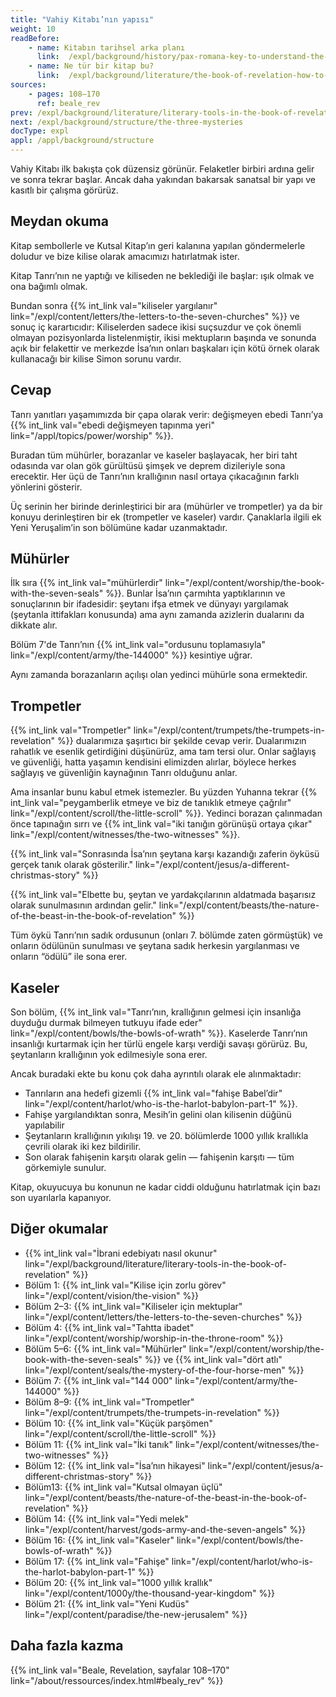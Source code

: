```yaml
---
title: "Vahiy Kitabı’nın yapısı"
weight: 10
readBefore:
    - name: Kitabın tarihsel arka planı
      link:  /expl/background/history/pax-romana-key-to-understand-the-book-of-revelation
    - name: Ne tür bir kitap bu?
      link:  /expl/background/literature/the-book-of-revelation-how-to-read-it
sources:
    - pages: 108–170
      ref: beale_rev
prev: /expl/background/literature/literary-tools-in-the-book-of-revelation
next: /expl/background/structure/the-three-mysteries
docType: expl
appl: /appl/background/structure
---
```


Vahiy Kitabı ilk bakışta çok düzensiz görünür. Felaketler birbiri ardına gelir ve sonra tekrar başlar. Ancak daha yakından bakarsak sanatsal bir yapı ve kasıtlı bir çalışma görürüz.

## Meydan okuma

<a name="9b9d"></a>
Kitap sembollerle ve Kutsal Kitap’ın geri kalanına yapılan göndermelerle doludur ve bize kilise olarak amacımızı hatırlatmak ister.

Kitap Tanrı’nın ne yaptığı ve kiliseden ne beklediği ile başlar: ışık olmak ve ona bağımlı olmak.

Bundan sonra {{% int_link val="kiliseler yargılanır" link="/expl/content/letters/the-letters-to-the-seven-churches" %}} ve sonuç iç karartıcıdır: Kiliselerden sadece ikisi suçsuzdur ve çok önemli olmayan pozisyonlarda listelenmiştir, ikisi mektupların başında ve sonunda açık bir felakettir ve merkezde İsa’nın onları başkaları için kötü örnek olarak kullanacağı bir kilise Simon sorunu vardır.

## Cevap

<a name="3c72"></a>
Tanrı yanıtları yaşamımızda bir çapa olarak verir: değişmeyen ebedi Tanrı’ya {{% int_link val="ebedi değişmeyen tapınma yeri" link="/appl/topics/power/worship" %}}.

Buradan tüm mühürler, borazanlar ve kaseler başlayacak, her biri taht odasında var olan gök gürültüsü şimşek ve deprem dizileriyle sona erecektir. Her üçü de Tanrı’nın krallığının nasıl ortaya çıkacağının farklı yönlerini gösterir.

Üç serinin her birinde derinleştirici bir ara (mühürler ve trompetler) ya da bir konuyu derinleştiren bir ek (trompetler ve kaseler) vardır. Çanaklarla ilgili ek Yeni Yeruşalim’in son bölümüne kadar uzanmaktadır.

## Mühürler

<a name="e9dc"></a>
İlk sıra {{% int_link val="mühürlerdir" link="/expl/content/worship/the-book-with-the-seven-seals" %}}. Bunlar İsa’nın çarmıhta yaptıklarının ve sonuçlarının bir ifadesidir: şeytanı ifşa etmek ve dünyayı yargılamak (şeytanla ittifakları konusunda) ama aynı zamanda azizlerin dualarını da dikkate alır.

Bölüm 7'de Tanrı’nın {{% int_link val="ordusunu toplamasıyla" link="/expl/content/army/the-144000" %}} kesintiye uğrar.

Aynı zamanda borazanların açılışı olan yedinci mühürle sona ermektedir.

## Trompetler

<a name="ee89"></a>
{{% int_link val="Trompetler" link="/expl/content/trumpets/the-trumpets-in-revelation" %}} dualarımıza şaşırtıcı bir şekilde cevap verir. Dualarımızın rahatlık ve esenlik getirdiğini düşünürüz, ama tam tersi olur. Onlar sağlayış ve güvenliği, hatta yaşamın kendisini elimizden alırlar, böylece herkes sağlayış ve güvenliğin kaynağının Tanrı olduğunu anlar.

Ama insanlar bunu kabul etmek istemezler. Bu yüzden Yuhanna tekrar {{% int_link val="peygamberlik etmeye ve biz de tanıklık etmeye çağrılır" link="/expl/content/scroll/the-little-scroll" %}}. Yedinci borazan çalınmadan önce tapınağın sırrı ve {{% int_link val="iki tanığın görünüşü ortaya çıkar" link="/expl/content/witnesses/the-two-witnesses" %}}.

{{% int_link val="Sonrasında İsa’nın şeytana karşı kazandığı zaferin öyküsü gerçek tanık olarak gösterilir." link="/expl/content/jesus/a-different-christmas-story" %}}

{{% int_link val="Elbette bu, şeytan ve yardakçılarının aldatmada başarısız olarak sunulmasının ardından gelir." link="/expl/content/beasts/the-nature-of-the-beast-in-the-book-of-revelation" %}}

Tüm öykü Tanrı’nın sadık ordusunun (onları 7. bölümde zaten görmüştük) ve onların ödülünün sunulması ve şeytana sadık herkesin yargılanması ve onların “ödülü” ile sona erer.

## Kaseler

<a name="b245"></a>
Son bölüm, {{% int_link val="Tanrı’nın, krallığının gelmesi için insanlığa duyduğu durmak bilmeyen tutkuyu ifade eder" link="/expl/content/bowls/the-bowls-of-wrath" %}}. Kaselerde Tanrı’nın insanlığı kurtarmak için her türlü engele karşı verdiği savaşı görürüz. Bu, şeytanların krallığının yok edilmesiyle sona erer.

Ancak buradaki ekte bu konu çok daha ayrıntılı olarak ele alınmaktadır:

- Tanrıların ana hedefi gizemli {{% int_link val="fahişe Babel’dir" link="/expl/content/harlot/who-is-the-harlot-babylon-part-1" %}}.
- Fahişe yargılandıktan sonra, Mesih’in gelini olan kilisenin düğünü yapılabilir
- Şeytanların krallığının yıkılışı 19. ve 20. bölümlerde 1000 yıllık krallıkla çevrili olarak iki kez bildirilir.
- Son olarak fahişenin karşıtı olarak gelin — fahişenin karşıtı — tüm görkemiyle sunulur.

Kitap, okuyucuya bu konunun ne kadar ciddi olduğunu hatırlatmak için bazı son uyarılarla kapanıyor.

## Diğer okumalar

<a name="eafd"></a>
- {{% int_link val="İbrani edebiyatı nasıl okunur" link="/expl/background/literature/literary-tools-in-the-book-of-revelation" %}}
- Bölüm 1: {{% int_link val="Kilise için zorlu görev" link="/expl/content/vision/the-vision" %}}
- Bölüm 2–3: {{% int_link val="Kiliseler için mektuplar" link="/expl/content/letters/the-letters-to-the-seven-churches" %}}
- Bölüm 4: {{% int_link val="Tahtta ibadet" link="/expl/content/worship/worship-in-the-throne-room" %}}
- Bölüm 5–6: {{% int_link val="Mühürler" link="/expl/content/worship/the-book-with-the-seven-seals" %}} ve {{% int_link val="dört atlı" link="/expl/content/seals/the-mystery-of-the-four-horse-men" %}}
- Bölüm 7: {{% int_link val="144 000" link="/expl/content/army/the-144000" %}}
- Bölüm 8–9: {{% int_link val="Trompetler" link="/expl/content/trumpets/the-trumpets-in-revelation" %}}
- Bölüm 10: {{% int_link val="Küçük parşömen" link="/expl/content/scroll/the-little-scroll" %}}
- Bölüm 11: {{% int_link val="İki tanık" link="/expl/content/witnesses/the-two-witnesses" %}}
- Bölüm 12: {{% int_link val="İsa’nın hikayesi" link="/expl/content/jesus/a-different-christmas-story" %}}
- Bölüm13: {{% int_link val="Kutsal olmayan üçlü" link="/expl/content/beasts/the-nature-of-the-beast-in-the-book-of-revelation" %}}
- Bölüm 14: {{% int_link val="Yedi melek" link="/expl/content/harvest/gods-army-and-the-seven-angels" %}}
- Bölüm 16: {{% int_link val="Kaseler" link="/expl/content/bowls/the-bowls-of-wrath" %}}
- Bölüm 17: {{% int_link val="Fahişe" link="/expl/content/harlot/who-is-the-harlot-babylon-part-1" %}}
- Bölüm 20: {{% int_link val="1000 yıllık krallık" link="/expl/content/1000y/the-thousand-year-kingdom" %}}
- Bölüm 21: {{% int_link val="Yeni Kudüs" link="/expl/content/paradise/the-new-jerusalem" %}}

## Daha fazla kazma

{{% int_link val="Beale, Revelation, sayfalar 108–170" link="/about/ressources/index.html#bealy_rev" %}}

